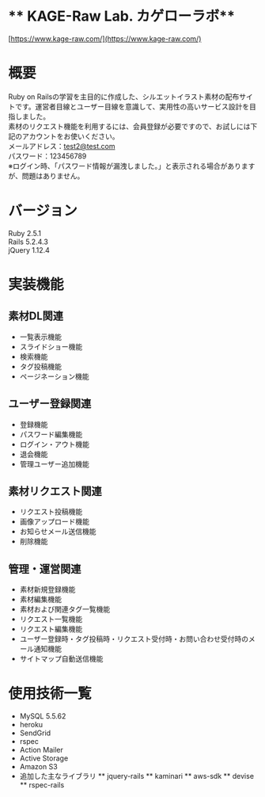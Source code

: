 # ** KAGE-Raw Lab.  カゲローラボ**  
[https://www.kage-raw.com/](https://www.kage-raw.com/)

# 概要

Ruby on Railsの学習を主目的に作成した、シルエットイラスト素材の配布サイトです。運営者目線とユーザー目線を意識して、実用性の高いサービス設計を目指しました。  
素材のリクエスト機能を利用するには、会員登録が必要ですので、お試しには下記のアカウントをお使いください。  
メールアドレス：test2@test.com  
パスワード：123456789  
※ログイン時、「パスワード情報が漏洩しました。」と表示される場合がありますが、問題はありません。


# バージョン  
Ruby 2.5.1  
Rails 5.2.4.3  
jQuery 1.12.4  


# 実装機能
## 素材DL関連
* 一覧表示機能
* スライドショー機能
* 検索機能
* タグ投稿機能
* ページネーション機能

## ユーザー登録関連
* 登録機能
* パスワード編集機能
* ログイン・アウト機能
* 退会機能
* 管理ユーザー追加機能

## 素材リクエスト関連
* リクエスト投稿機能  
* 画像アップロード機能
* お知らせメール送信機能
* 削除機能

## 管理・運営関連
* 素材新規登録機能
* 素材編集機能
* 素材および関連タグ一覧機能
* リクエスト一覧機能
* リクエスト編集機能
* ユーザー登録時・タグ投稿時・リクエスト受付時・お問い合わせ受付時のメール通知機能
* サイトマップ自動送信機能

# 使用技術一覧
* MySQL 5.5.62
* heroku
* SendGrid
* rspec
* Action Mailer
* Active Storage 
* Amazon S3
* 追加した主なライブラリ
** jquery-rails
** kaminari
** aws-sdk
** devise
** rspec-rails
